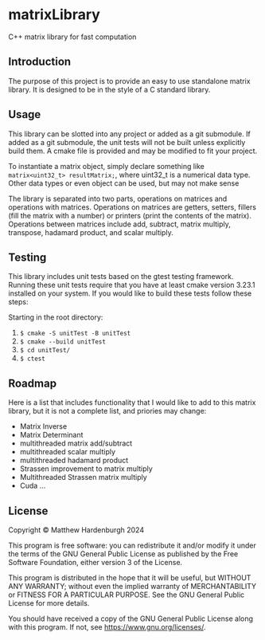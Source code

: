 # matrixLibrary
C++ matrix library for fast computation

## Introduction
The purpose of this project is to provide an easy to use standalone matrix library. It is designed to be in the style of a C standard library.

## Usage
This library can be slotted into any project or added as a git submodule. If added as a git submodule, the unit tests will not be built unless explicitly build them. A cmake file is provided and may be modified to fit your project.

To instantiate a matrix object, simply declare something like `matrix<uint32_t> resultMatrix;`, where uint32_t is a numerical data type. Other data types or even object can be used, but may not make sense

The library is separated into two parts, operations on matrices and operations with matrices. Operations on matrices are getters, setters, fillers (fill the matrix with a number) or printers (print the contents of the matrix). Operations between matrices include add, subtract, matrix multiply, transpose, hadamard product, and scalar multiply.

## Testing
This library includes unit tests based on the gtest testing framework. Running these unit tests require that you have at least cmake version 3.23.1 installed on your system. If you would like to build these tests follow these steps:

Starting in the root directory:
1. `$ cmake -S unitTest -B unitTest`
2. `$ cmake --build unitTest`
3. `$ cd unitTest/`
4. `$ ctest`

## Roadmap
Here is a list that includes functionality that I would like to add to this matrix library, but it is not a complete list, and priories may change:
* Matrix Inverse
* Matrix Determinant
* multithreaded matrix add/subtract
* multithreaded scalar multiply
* multithreaded hadamard product
* Strassen improvement to matrix multiply
* Multithreaded Strassen matrix multiply
* Cuda ...

## License
Copyright &copy; Matthew Hardenburgh 2024

This program is free software: you can redistribute it and/or modify
it under the terms of the GNU General Public License as published by
the Free Software Foundation, either version 3 of the License.

This program is distributed in the hope that it will be useful,
but WITHOUT ANY WARRANTY; without even the implied warranty of
MERCHANTABILITY or FITNESS FOR A PARTICULAR PURPOSE.  See the
GNU General Public License for more details.

You should have received a copy of the GNU General Public License
along with this program.  If not, see <https://www.gnu.org/licenses/>.